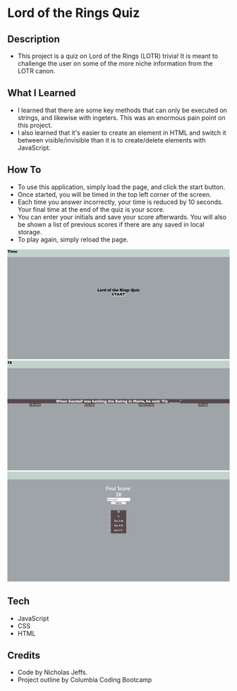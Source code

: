 # Lord of the Rings Quiz

## Description
* This project is a quiz on Lord of the Rings (LOTR) trivia! It is meant to challenge the user on some of the more niche information from the LOTR canon.

## What I Learned
* I learned that there are some key methods that can only be executed on strings, and likewise with ingeters. This was an enormous pain point on this project.
* I also learned that it's easier to create an element in HTML and switch it between visible/invisible than it is to create/delete elements with JavaScript. 

## How To

* To use this application, simply load the page, and click the start button. 
* Once started, you will be timed in the top left corner of the screen.
* Each time you answer incorrectly, your time is reduced by 10 seconds. Your final time at the end of the quiz is your score.
* You can enter your initials and save your score afterwards. You will also be shown a list of previous scores if there are any saved in local storage.
* To play again, simply reload the page.

![image](./challenge-4/Assets/mockup-1.jpg)
![image](./challenge-4/Assets/mockup-2.jpg)
![image](./challenge-4/Assets/mockup-3.jpg)

## Tech
* JavaScript
* CSS
* HTML

## Credits
* Code by Nicholas Jeffs. 
* Project outline by Columbia Coding Bootcamp



